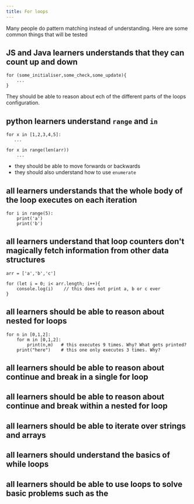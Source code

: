 ```yaml
---
title: For loops
---
```


Many people do pattern matching instead of understanding. Here are some common things that will be tested

## JS and Java learners understands that they can count up and down

```
for (some_initialiser,some_check,some_update){
    ...
}
```
They should be able to reason about ech of the different parts of the loops configuration.

## python learners understand `range` and `in`

```
for x in [1,2,3,4,5]:
   ...

for x in range(len(arr))
    ...
```

- they should be able to move forwards or backwards
- they should also understand how to use `enumerate`

## all learners understands that the whole body of the loop executes on each iteration

```
for i in range(5):
    print('a')
    print('b')
```

## all learners understand that loop counters don't magically fetch information from other data structures

```
arr = ['a','b','c']

for (let i = 0; i< arr.length; i++){
    console.log(i)    // this does not print a, b or c ever
}
```

## all learners should be able to reason about nested for loops

```
for n in [0,1,2]:
    for m in [0,1,2]:
        print(n,m)   # this executes 9 times. Why? What gets printed?
    print("here")    # this one only executes 3 times. Why?
```

## all learners should be able to reason about continue and break in a single for loop

## all learners should be able to reason about continue and break within a nested for loop

## all learners should be able to iterate over strings and arrays

## all learners should understand the basics of while loops

## all learners should be able to use loops to solve basic problems such as the
